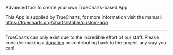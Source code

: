 Advanced tool to create your own TrueCharts-based App

This App is supplied by TrueCharts, for more information visit the manual: https://truecharts.org/charts/stable/custom-app

---

TrueCharts can only exist due to the incredible effort of our staff.
Please consider making a [donation](https://truecharts.org/docs/about/sponsor) or contributing back to the project any way you can!

